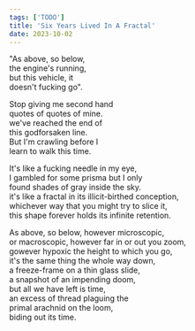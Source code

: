 ```yaml
---
tags: ['TODO']
title: 'Six Years Lived In A Fractal'
date: 2023-10-02
---
```


"As above, so below,  
the engine's running,  
but this vehicle, it  
doesn't fucking go".

Stop giving me second hand  
quotes of quotes of mine.  
we've reached the end of  
this godforsaken line.  
But I'm crawling before I  
learn to walk this time.

It's like a fucking needle in my eye,  
I gambled for some prisma but I only  
found shades of gray inside the sky.  
it's like a fractal in its illicit-birthed conception,  
whichever way that you might try to slice it,  
this shape forever holds its infinite retention.

As above, so below, however microscopic,  
or macroscopic, however far in or out you zoom,  
gowever hypoxic the height to which you go,  
it's the same thing the whole way down,  
a freeze-frame on a thin glass slide,  
a snapshot of an impending doom,  
but all we have left is time,  
an excess of thread plaguing the  
primal arachnid on the loom,  
biding out its time.
